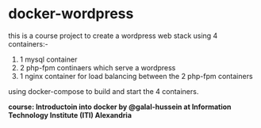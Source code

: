 # docker-wordpress

this is a course project to create a wordpress web stack using 4 containers:-

  1. 1 mysql container
  2. 2 php-fpm continaers which serve a wordpress
  3. 1 nginx container for load balancing between the 2 php-fpm containers

using docker-compose to build and start the 4 containers.

**course: Introductoin into docker by @galal-hussein at Information Technology Institute (ITI) Alexandria**
